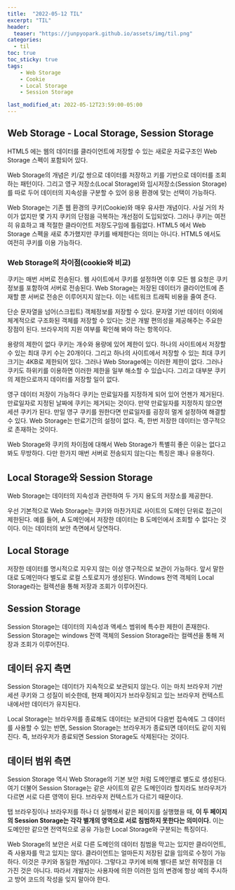 ```yaml
---
title:  "2022-05-12 TIL"
excerpt: "TIL"
header:
  teaser: "https://junpyopark.github.io/assets/img/til.png"
categories:
  - til
toc: true
toc_sticky: true
tags:
    - Web Storage
    - Cookie
    - Local Storage
    - Session Storage

last_modified_at: 2022-05-12T23:59:00-05:00
---
```



## Web Storage - Local Storage, Session Storage
HTML5 에는 웹의 데이터를 클라이언트에 저장할 수 있는 새로운 자료구조인 Web Storage 스펙이 포함되어 있다.

Web Storage의 개념은 키/값 쌍으로 데이터를 저장하고 키를 기반으로 데이터를 조회하는 패턴이다.
그리고 영구 저장소(Local Storage)와 임시저장소(Session Storage)를 따로 두어 데이터의 지속성을 구분할 수 있어 응용 환경에 맞는 선택이 가능하다.

Web Storage는 기존 웹 환경의 쿠키(Cookie)와 매우 유사한 개념이다.
사실 거의 차이가 없지만 몇 가지 쿠키의 단점을 극복하는 개선점이 도입되었다.
그러나 쿠키는 여전히 유효하고 꽤 적절한 클라이언트 저장도구임에 틀림없다. HTML5 에서 Web Storage 스펙을 새로 추가했지만 쿠키를 배제한다는 의미는 아니다. HTML5 에서도 여전히 쿠키를 이용 가능하다.


### Web Storage의 차이점(cookie와 비교)
쿠키는 매번 서버로 전송된다.
웹 사이트에서 쿠키를 설정하면 이후 모든 웹 요청은 쿠키정보를 포함하여 서버로 전송된다. Web Storage는 저장된 데이터가 클라이언트에 존재할 뿐 서버로 전송은 이루어지지 않는다. 이는 네트워크 트래픽 비용을 줄여 준다.

단순 문자열을 넘어(스크립트) 객체정보를 저장할 수 있다.
문자열 기반 데이터 이외에 체계적으로 구조화된 객체를 저장할 수 있다는 것은 개발 편의성을 제공해주는 주요한 장점이 된다. 브라우저의 지원 여부를 확인해 봐야 하는 항목이다.

용량의 제한이 없다
쿠키는 개수와 용량에 있어 제한이 있다. 하나의 사이트에서 저장할 수 있는 최대 쿠키 수는 20개이다. 그리고 하나의 사이트에서 저장할 수 있는 최대 쿠키 크기는 4KB로 제한되어 있다. 그러나 Web Storage에는 이러한 제한이 없다. 그러나 쿠키도 하위키를 이용하면 이러한 제한을 일부 해소할 수 있습니다. 그리고 대부분 쿠키의 제한으로까지 데이터를 저장할 일이 없다.

영구 데이터 저장이 가능하다
쿠키는 만료일자를 지정하게 되어 있어 언젠가 제거된다. 만료일자로 지정된 날짜에 쿠키는 제거되는 것이다. 만약 만료일자를 지정하지 않으면 세션 쿠키가 된다. 만일 영구 쿠키를 원한다면 만료일자를 굉장히 멀게 설정하여 해결할 수 있다.
Web Storage는 만료기간의 설정이 없다. 즉, 한번 저장한 데이터는 영구적으로 존재하는 것이다.

Web Storage와 쿠키의 차이점에 대해서 Web Storage가 특별히 좋은 이유는 없다고 봐도 무방하다. 다만 한가지 매번 서버로 전송되지 않는다는 특징은 꽤나 유용하다.

## Local Storage와 Session Storage
Web Storage는 데이터의 지속성과 관련하여 두 가지 용도의 저장소를 제공한다.

우선 기본적으로 Web Storage는 쿠키와 마찬가지로 사이트의 도메인 단위로 접근이 제한된다. 예를 들어, A 도메인에서 저장한 데이터는 B 도메인에서 조회할 수 없다는 것이다. 이는 데이터의 보안 측면에서 당연하다.

## Local Storage
저장한 데이터를 명시적으로 지우지 않는 이상 영구적으로 보관이 가능하다. 앞서 말한대로 도메인마다 별도로 로컬 스토로지가 생성된다. Windows 전역 객체의 Local Storage라는 컬렉션을 통해 저장과 조회가 이루어진다.

## Session Storage
Session Storage는 데이터의 지속성과 액세스 범위에 특수한 제한이 존재한다. Session Storage는 windows 전역 객체의 Session Storage라는 컬렉션을 통해 저장과 조회가 이루어진다.

## 데이터 유지 측면
Session Storage는 데이터가 지속적으로 보관되지 않는다. 이는 마치 브라우저 기반 세션 쿠키와 그 성질이 비슷한데, 현재 페이지가 브라우징되고 있는 브라우저 컨텍스트 내에서만 데이터가 유지된다.

Local Storage는 브라우저를 종료해도 데이터는 보관되어 다음번 접속에도 그 데이터를 사용할 수 있는 반면, Session Storage는 브라우저가 종료되면 데이터도 같이 지워진다. 즉, 브라우저가 종료되면 Session Storage도 삭제된다는 것이다.

## 데이터 범위 측면
Session Storage 역시 Web Storage의 기본 보안 처럼 도메인별로 별도로 생성된다. 여기 더불어 Session Storage는 같은 사이트의 같은 도메인이라 할지라도 브라우저가 다르면 서로 다른 영역이 된다. 브라우저 컨텍스트가 다르기 때문이다.

탭 브라우징이나 브라우저를 하나 더 실행해서 같은 페이지를 실행했을 때, **이 두 페이지의 Session Storage는 각각 별개의 영역으로 서로 침범하지 못한다는 의미이다.** 이는 도메인만 같으면 전역적으로 공유 가능한 Local Storage와 구분되는 특징이다.

Web Storage의 보안은 서로 다른 도메인의 데이터 침범을 막고는 있지만 클라이언트, 즉 사용자를 막고 있지는 않다. 클라이언트는 얼마든지 저장된 값을 임의로 수정이 가능하다. 이것은 쿠키와 동일한 개념이다. 그렇다고 쿠키에 비해 별다른 보안 취약점을 더 가진 것은 아니다. 따라서 개발자는 사용자에 의한 이러한 임의 변경에 항상 예의 주시하고 방어 코드의 작성을 잊지 말아야 한다.